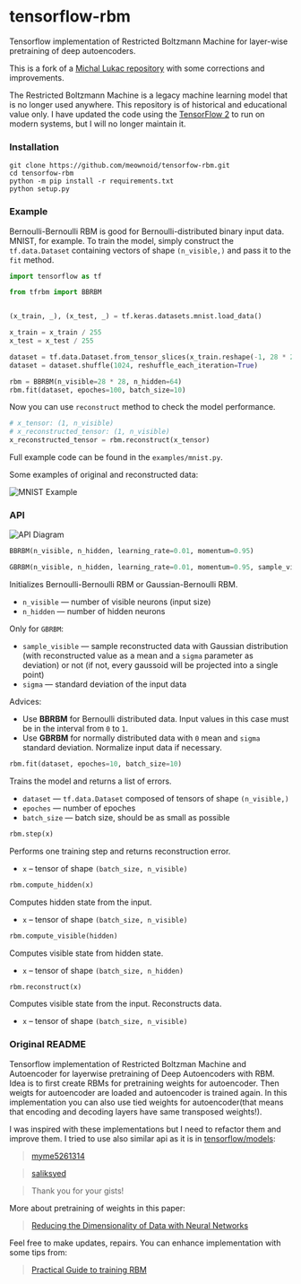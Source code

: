 # tensorflow-rbm

Tensorflow implementation of Restricted Boltzmann Machine for layer-wise pretraining of deep autoencoders.

This is a fork of a [Michal Lukac repository](https://github.com/Cospel/rbm-ae-tf) with some corrections and improvements.

The Restricted Boltzmann Machine is a legacy machine learning model that is no longer used anywhere.
This repository is of historical and educational value only. I have updated the code using the [TensorFlow 2](https://www.tensorflow.org) to run on modern systems, 
but I will no longer maintain it.

### Installation

```shell
git clone https://github.com/meownoid/tensorfow-rbm.git
cd tensorfow-rbm
python -m pip install -r requirements.txt
python setup.py
```

### Example
Bernoulli-Bernoulli RBM is good for Bernoulli-distributed binary input data. MNIST, for example. To train the model, 
simply construct the `tf.data.Dataset` containing vectors of shape `(n_visible,)` and pass it to the `fit` method.

```python
import tensorflow as tf

from tfrbm import BBRBM


(x_train, _), (x_test, _) = tf.keras.datasets.mnist.load_data()

x_train = x_train / 255
x_test = x_test / 255

dataset = tf.data.Dataset.from_tensor_slices(x_train.reshape(-1, 28 * 28))
dataset = dataset.shuffle(1024, reshuffle_each_iteration=True)

rbm = BBRBM(n_visible=28 * 28, n_hidden=64)
rbm.fit(dataset, epoches=100, batch_size=10)
```

Now you can use `reconstruct` method to check the model performance.

```python
# x_tensor: (1, n_visible)
# x_reconstructed_tensor: (1, n_visible)
x_reconstructed_tensor = rbm.reconstruct(x_tensor)
```

Full example code can be found in the `examples/mnist.py`.

Some examples of original and reconstructed data:

![MNIST Example](https://storage.yandexcloud.net/meownoid-pro-static/external/github/tensorflow-rbm/mnist-example.png)

### API

![API Diagram](https://storage.yandexcloud.net/meownoid-pro-static/external/github/tensorflow-rbm/api-scheme.png)

```python
BBRBM(n_visible, n_hidden, learning_rate=0.01, momentum=0.95)
```

```python
GBRBM(n_visible, n_hidden, learning_rate=0.01, momentum=0.95, sample_visible=False, sigma=1.0)
```

Initializes Bernoulli-Bernoulli RBM or Gaussian-Bernoulli RBM.

* `n_visible` — number of visible neurons (input size)
* `n_hidden` — number of hidden neurons

Only for `GBRBM`:

* `sample_visible` — sample reconstructed data with Gaussian distribution (with reconstructed value as a mean and a `sigma` parameter as deviation) or not (if not, every gaussoid will be projected into a single point)
* `sigma` — standard deviation of the input data

Advices:

* Use **BBRBM** for Bernoulli distributed data. Input values in this case must be in the interval from `0` to `1`.
* Use **GBRBM** for normally distributed data with `0` mean and `sigma` standard deviation. Normalize input data if necessary.

```python
rbm.fit(dataset, epoches=10, batch_size=10)
```

Trains the model and returns a list of errors.

* `dataset` — `tf.data.Dataset` composed of tensors of shape `(n_visible,)`
* `epoches` — number of epoches
* `batch_size` — batch size, should be as small as possible

```python
rbm.step(x)
```

Performs one training step and returns reconstruction error.

* `x` – tensor of shape `(batch_size, n_visible)`

```python
rbm.compute_hidden(x)
```

Computes hidden state from the input.

* `x` – tensor of shape `(batch_size, n_visible)`

```python
rbm.compute_visible(hidden)
```

Computes visible state from hidden state.

* `x` – tensor of shape `(batch_size, n_hidden)`

```python
rbm.reconstruct(x)
```

Computes visible state from the input. Reconstructs data.

* `x` – tensor of shape `(batch_size, n_visible)`

### Original README

Tensorflow implementation of Restricted Boltzman Machine and Autoencoder for layerwise pretraining of Deep Autoencoders with RBM. Idea is to first create RBMs for pretraining weights for autoencoder. Then weigts for autoencoder are loaded and autoencoder is trained again. In this implementation you can also use tied weights for autoencoder(that means that encoding and decoding layers have same transposed weights!).

I was inspired with these implementations but I need to refactor them and improve them. I tried to use also similar api as it is in [tensorflow/models](https://github.com/tensorflow/models):

> [myme5261314](https://gist.github.com/myme5261314/005ceac0483fc5a581cc)

> [saliksyed](https://gist.github.com/saliksyed/593c950ba1a3b9dd08d5)

> Thank you for your gists!

More about pretraining of weights in this paper:
> [Reducing the Dimensionality of Data with Neural Networks](https://www.cs.toronto.edu/~hinton/science.pdf)

Feel free to make updates, repairs. You can enhance implementation with some tips from:
> [Practical Guide to training RBM](https://www.cs.toronto.edu/~hinton/absps/guideTR.pdf)
